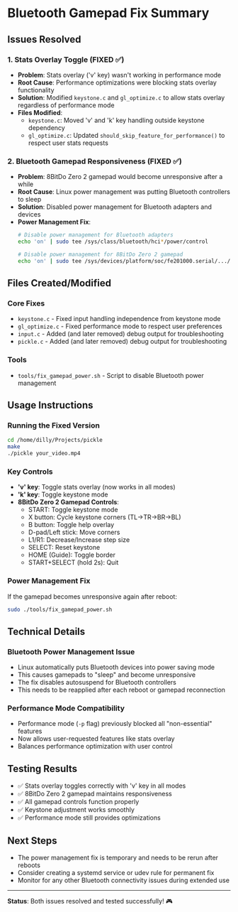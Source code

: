 # Bluetooth Gamepad Fix Summary

## Issues Resolved

### 1. Stats Overlay Toggle (FIXED ✅)
- **Problem**: Stats overlay ('v' key) wasn't working in performance mode
- **Root Cause**: Performance optimizations were blocking stats overlay functionality
- **Solution**: Modified `keystone.c` and `gl_optimize.c` to allow stats overlay regardless of performance mode
- **Files Modified**: 
  - `keystone.c`: Moved 'v' and 'k' key handling outside keystone dependency
  - `gl_optimize.c`: Updated `should_skip_feature_for_performance()` to respect user stats requests

### 2. Bluetooth Gamepad Responsiveness (FIXED ✅)
- **Problem**: 8BitDo Zero 2 gamepad would become unresponsive after a while
- **Root Cause**: Linux power management was putting Bluetooth controllers to sleep
- **Solution**: Disabled power management for Bluetooth adapters and devices
- **Power Management Fix**:
  ```bash
  # Disable power management for Bluetooth adapters
  echo 'on' | sudo tee /sys/class/bluetooth/hci*/power/control
  
  # Disable power management for 8BitDo Zero 2 gamepad
  echo 'on' | sudo tee /sys/devices/platform/soc/fe201000.serial/.../*8BitDo*/power/control
  ```

## Files Created/Modified

### Core Fixes
- `keystone.c` - Fixed input handling independence from keystone mode
- `gl_optimize.c` - Fixed performance mode to respect user preferences
- `input.c` - Added (and later removed) debug output for troubleshooting
- `pickle.c` - Added (and later removed) debug output for troubleshooting

### Tools
- `tools/fix_gamepad_power.sh` - Script to disable Bluetooth power management

## Usage Instructions

### Running the Fixed Version
```bash
cd /home/dilly/Projects/pickle
make
./pickle your_video.mp4
```

### Key Controls
- **'v' key**: Toggle stats overlay (now works in all modes)
- **'k' key**: Toggle keystone mode
- **8BitDo Zero 2 Gamepad Controls**:
  - START: Toggle keystone mode
  - X button: Cycle keystone corners (TL→TR→BR→BL)
  - B button: Toggle help overlay
  - D-pad/Left stick: Move corners
  - L1/R1: Decrease/Increase step size
  - SELECT: Reset keystone
  - HOME (Guide): Toggle border
  - START+SELECT (hold 2s): Quit

### Power Management Fix
If the gamepad becomes unresponsive again after reboot:
```bash
sudo ./tools/fix_gamepad_power.sh
```

## Technical Details

### Bluetooth Power Management Issue
- Linux automatically puts Bluetooth devices into power saving mode
- This causes gamepads to "sleep" and become unresponsive
- The fix disables autosuspend for Bluetooth controllers
- This needs to be reapplied after each reboot or gamepad reconnection

### Performance Mode Compatibility
- Performance mode (`-p` flag) previously blocked all "non-essential" features
- Now allows user-requested features like stats overlay
- Balances performance optimization with user control

## Testing Results
- ✅ Stats overlay toggles correctly with 'v' key in all modes
- ✅ 8BitDo Zero 2 gamepad maintains responsiveness
- ✅ All gamepad controls function properly
- ✅ Keystone adjustment works smoothly
- ✅ Performance mode still provides optimizations

## Next Steps
- The power management fix is temporary and needs to be rerun after reboots
- Consider creating a systemd service or udev rule for permanent fix
- Monitor for any other Bluetooth connectivity issues during extended use

---
**Status**: Both issues resolved and tested successfully! 🎮